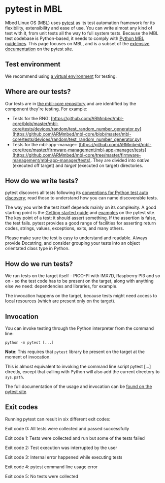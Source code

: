 # pytest in MBL

Mbed Linux OS (MBL) uses [pytest](https://docs.pytest.org/en/latest/) as its test automation framework for its flexibility, extensibility and ease of use. You can write almost any kind of test with it, from unit tests all the way to full system tests. Because the MBL test codebase is Python-based, it needs to comply with [Python MBL guidelines](../develop-mbl/python-coding-style-guide.html). This page focuses on MBL, and is a subset of the [extensive documentation](https://docs.pytest.org/en/latest/contents.html) on the pytest site.

## Test environment

We recommend using [a virtual environment](https://docs.pytest.org/en/latest/goodpractices.html) for testing. 

## Where are our tests?

Our tests are in [the mbl-core repository](https://github.com/ARMmbed/mbl-core/) and are identified by the component they're testing. For example:

* Tests for the RNG: [https://github.com/ARMmbed/mbl-core/blob/master/mbl-core/tests/devices/random/test_random_number_generator.py](https://github.com/ARMmbed/mbl-core/blob/master/mbl-core/tests/devices/random/test_random_number_generator.py)
* Tests for the mbl-app-manager: [https://github.com/ARMmbed/mbl-core/tree/master/firmware-management/mbl-app-manager/tests](https://github.com/ARMmbed/mbl-core/tree/master/firmware-management/mbl-app-manager/tests). They are divided into *native* (executed off target) and *target* (executed on target) directories.

## How do we write tests?

pytest discovers all tests following its [conventions for Python test auto discovery](https://docs.pytest.org/en/latest/goodpractices.html#test-discovery); read those to understand how you can name discoverable tests.

The way you write the test itself depends mainly on its complexity. A good starting point is the [Getting started guide](https://docs.pytest.org/en/latest/getting-started.htm) and [examples](https://docs.pytest.org/en/latest/example/simple.html) on the pytest site. The key point of a test: it should assert something. If the assertion is false, the test fails. pytest provides a good range of facilities for asserting return codes, strings, values, exceptions, exits, and many others.

Please make sure the test is easy to understand and readable. Always provide Docstring, and consider grouping your tests into an object orientated class type in Python.

## How do we run tests?

We run tests on the target itself - PICO-PI with IMX7D, Raspberry PI3 and so on - so the test code has to be present on the target, along with anything else we need: dependencies and libraries, for example.

The invocation happens on the target, because tests might need access to local resources (which are present only on the target).

## Invocation

You can invoke testing through the Python interpreter from the command line:

```
python -m pytest [...]
```

<span class="notes">**Note**: This requires that `pytest` library be present on the target at the moment of invocation.</span>

This is almost equivalent to invoking the command line script pytest [...] directly, except that calling with Python will also add the current directory to `sys.path`.

The full documentation of the usage and invocation can be [found on the pytest site](https://docs.pytest.org/en/latest/usage.html).

## Exit codes

Running pytest can result in six different exit codes:

Exit code 0:	All tests were collected and passed successfully

Exit code 1:	Tests were collected and run but some of the tests failed

Exit code 2:	Test execution was interrupted by the user

Exit code 3:	Internal error happened while executing tests

Exit code 4:	pytest command line usage error

Exit code 5:	No tests were collected
